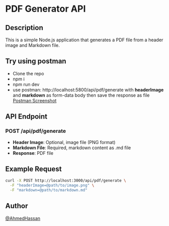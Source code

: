 # PDF Generator API

## Description

This is a simple Node.js application that generates a PDF file from a header image and Markdown file.

## Try using postman

- Clone the repo
- npm i
- npm run dev
- use postman: http://localhost:5800/api/pdf/generate with **headerImage** and **markdown** as form-data body then save the response as file [Postman Screenshot](https://asset.cloudinary.com/dchgmm8wb/f57d8b7de0cd6ce518ea25e0ccb8c452)

## API Endpoint

### POST /api/pdf/generate

- **Header Image**: Optional, image file (PNG format)
- **Markdown File**: Required, markdown content as .md file
- **Response**: PDF file

## Example Request

```bash
curl -X POST http://localhost:3000/api/pdf/generate \
  -F "headerImage=@path/to/image.png" \
  -F "markdown=@path/to/markdown.md"
```

## Author

[@AhmedHassan](https://www.linkedin.com/in/ahmedhassan711/)
